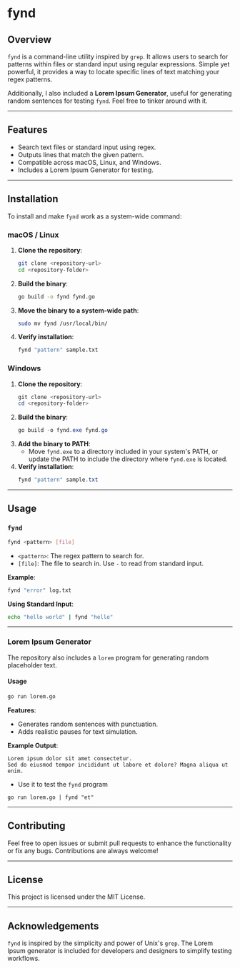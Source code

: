 # fynd

## Overview

`fynd` is a command-line utility inspired by `grep`. It allows users to search for patterns within files or standard input using regular expressions. Simple yet powerful, it provides a way to locate specific lines of text matching your regex patterns.

Additionally, I also included a **Lorem Ipsum Generator**, useful for generating random sentences for testing `fynd`. Feel free to tinker around with it.

---

## Features

- Search text files or standard input using regex.
- Outputs lines that match the given pattern.
- Compatible across macOS, Linux, and Windows.
- Includes a Lorem Ipsum Generator for testing.

---

## Installation

To install and make `fynd` work as a system-wide command:

### macOS / Linux

1. **Clone the repository**:
   ```bash
   git clone <repository-url>
   cd <repository-folder>
   ```
2. **Build the binary**:
   ```bash
   go build -o fynd fynd.go
   ```
3. **Move the binary to a system-wide path**:
   ```bash
   sudo mv fynd /usr/local/bin/
   ```
4. **Verify installation**:
   ```bash
   fynd "pattern" sample.txt
   ```

### Windows

1. **Clone the repository**:
   ```powershell
   git clone <repository-url>
   cd <repository-folder>
   ```
2. **Build the binary**:
   ```powershell
   go build -o fynd.exe fynd.go
   ```
3. **Add the binary to PATH**:
   - Move `fynd.exe` to a directory included in your system's PATH, or update the PATH to include the directory where `fynd.exe` is located.
4. **Verify installation**:
   ```powershell
   fynd "pattern" sample.txt
   ```

---

## Usage

### `fynd`

```bash
fynd <pattern> [file]
```

- `<pattern>`: The regex pattern to search for.
- `[file]`: The file to search in. Use `-` to read from standard input.

**Example**:
```bash
fynd "error" log.txt
```

**Using Standard Input**:
```bash
echo "hello world" | fynd "hello"
```

---

### Lorem Ipsum Generator

The repository also includes a `lorem` program for generating random placeholder text.

#### Usage

```bash
go run lorem.go
```

**Features**:
- Generates random sentences with punctuation.
- Adds realistic pauses for text simulation.

**Example Output**:
```
Lorem ipsum dolor sit amet consectetur.
Sed do eiusmod tempor incididunt ut labore et dolore? Magna aliqua ut enim.
```

- Use it to test the `fynd` program

```
go run lorem.go | fynd "et"
```

---

## Contributing

Feel free to open issues or submit pull requests to enhance the functionality or fix any bugs. Contributions are always welcome!

---

## License

This project is licensed under the MIT License.

---

## Acknowledgements

`fynd` is inspired by the simplicity and power of Unix's `grep`. The Lorem Ipsum generator is included for developers and designers to simplify testing workflows.

